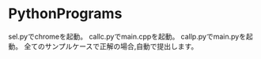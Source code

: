 # PythonPrograms
sel.pyでchromeを起動。
callc.pyでmain.cppを起動。
callp.pyでmain.pyを起動。
全てのサンプルケースで正解の場合,自動で提出します。
